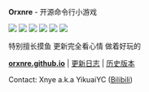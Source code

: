 **Orxnre** - 开源命令行小游戏

![](https://img.shields.io/badge/语言-铁锈-cf8832)
![](https://img.shields.io/badge/进度-已新建文件夹-90ce5c)
![](https://img.shields.io/badge/协议-倒过来的协议-2faadf)
![](https://img.shields.io/badge/最新版本-自己找-7379af)
![](https://img.shields.io/badge/下次更新日期-∅-9965af)
![](https://img.shields.io/badge/最长更新间隔-296-444444)

特别擅长摸鱼 更新完全看心情 做着好玩的

[**orxnre.github.io**](https://orxnre.github.io) | [更新日志](https://orxnre.github.io/c) | [历史版本](https://orxnre.github.io/d)

Contact: Xnye a.k.a YikuaiYC ([Bilibili](https://space.bilibili.com/357881808))
